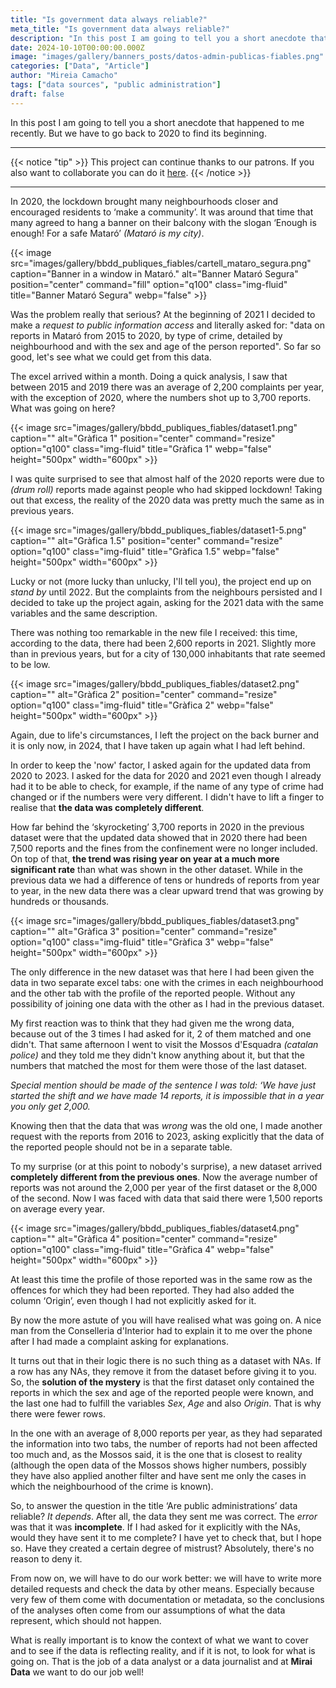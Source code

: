 ```yaml
---
title: "Is government data always reliable?"
meta_title: "Is government data always reliable?"
description: "In this post I am going to tell you a short anecdote that happened to me recently."
date: 2024-10-10T00:00:00.000Z
image: "images/gallery/banners_posts/datos-admin-publicas-fiables.png"
categories: ["Data", "Article"]
author: "Mireia Camacho"
tags: ["data sources", "public administration"]
draft: false
---
```


In this post I am going to tell you a short anecdote that happened to me recently. But we have to go back to 2020 to find its beginning.

<hr>

{{< notice "tip" >}}
This project can continue thanks to our patrons. If you also want to collaborate you can do it [here](https://www.patreon.com/user/creators?u=136816989 "Mirai Data Patreon page").
{{< /notice >}} 

<hr>


In 2020, the lockdown brought many neighbourhoods closer and encouraged residents to ‘make a community’. It was around that time that many agreed to hang a banner on their balcony with the slogan ‘Enough is enough! For a safe Mataró’ *(Mataró is my city)*.

{{< image src="images/gallery/bbdd_publiques_fiables/cartell_mataro_segura.png" caption="Banner in a window in Mataró." alt="Banner Mataró Segura" position="center" command="fill" option="q100" class="img-fluid" title="Banner Mataró Segura"  webp="false" >}} 


Was the problem really that serious? At the beginning of 2021 I decided to make a *request to public information access* and literally asked for: "data on reports in Mataró from 2015 to 2020, by type of crime, detailed by neighbourhood and with the sex and age of the person reported". So far so good, let's see what we could get from this data.

The excel arrived within a month. Doing a quick analysis, I saw that between 2015 and 2019 there was an average of 2,200 complaints per year, with the exception of 2020, where the numbers shot up to 3,700 reports. What was going on here? 

{{< image src="images/gallery/bbdd_publiques_fiables/dataset1.png" caption="" alt="Gràfica 1" position="center" command="resize" option="q100" class="img-fluid" title="Gràfica 1"  webp="false" height="500px" width="600px" >}}

I was quite surprised to see that almost half of the 2020 reports were due to *(drum roll)* reports made against people who had skipped lockdown! Taking out that excess, the reality of the 2020 data was pretty much the same as in previous years.

{{< image src="images/gallery/bbdd_publiques_fiables/dataset1-5.png" caption="" alt="Gràfica 1.5" position="center" command="resize" option="q100" class="img-fluid" title="Gràfica 1.5"  webp="false" height="500px" width="600px" >}}

Lucky or not (more lucky than unlucky, I'll tell you), the project end up on *stand by* until 2022. But the complaints from the neighbours persisted and I decided to take up the project again, asking for the 2021 data with the same variables and the same description. 

There was nothing too remarkable in the new file I received: this time, according to the data, there had been 2,600 reports in 2021. Slightly more than in previous years, but for a city of 130,000 inhabitants that rate seemed to be low.

{{< image src="images/gallery/bbdd_publiques_fiables/dataset2.png" caption="" alt="Gràfica 2" position="center" command="resize" option="q100" class="img-fluid" title="Gràfica 2"  webp="false" height="500px" width="600px" >}} 

Again, due to life's circumstances, I left the project on the back burner and it is only now, in 2024, that I have taken up again what I had left behind.

In order to keep the 'now' factor, I asked again for the updated data from 2020 to 2023. I asked for the data for 2020 and 2021 even though I already had it to be able to check, for example, if the name of any type of crime had changed or if the numbers were very different. I didn't have to lift a finger to realise that **the data was completely different**.

How far behind the ‘skyrocketing’ 3,700 reports in 2020 in the previous dataset were that the updated data showed that in 2020 there had been 7,500 reports and the fines from the confinement were no longer included. On top of that, **the trend was rising year on year at a much more significant rate** than what was shown in the other dataset. While in the previous data we had a difference of tens or hundreds of reports from year to year, in the new data there was a clear upward trend that was growing by hundreds or thousands.

{{< image src="images/gallery/bbdd_publiques_fiables/dataset3.png" caption="" alt="Gràfica 3" position="center" command="resize" option="q100" class="img-fluid" title="Gràfica 3"  webp="false" height="500px" width="600px" >}}

The only difference in the new dataset was that here I had been given the data in two separate excel tabs: one with the crimes in each neighbourhood and the other tab with the profile of the reported people. Without any possibility of joining one data with the other as I had in the previous dataset. 

My first reaction was to think that they had given me the wrong data, because out of the 3 times I had asked for it, 2 of them matched and one didn't. That same afternoon I went to visit the Mossos d'Esquadra *(catalan police)* and they told me they didn't know anything about it, but that the numbers that matched the most for them were those of the last dataset. 

*Special mention should be made of the sentence I was told: ‘We have just started the shift and we have made 14 reports, it is impossible that in a year you only get 2,000.*  

Knowing then that the data that was *wrong* was the old one, I made another request with the reports from 2016 to 2023, asking explicitly that the data of the reported people should not be in a separate table. 

To my surprise (or at this point to nobody's surprise), a new dataset arrived **completely different from the previous ones**. Now the average number of reports was not around the 2,000 per year of the first dataset or the 8,000 of the second. Now I was faced with data that said there were 1,500 reports on average every year.

{{< image src="images/gallery/bbdd_publiques_fiables/dataset4.png" caption="" alt="Gràfica 4" position="center" command="resize" option="q100" class="img-fluid" title="Gràfica 4"  webp="false" height="500px" width="600px" >}}

At least this time the profile of those reported was in the same row as the offences for which they had been reported. They had also added the column ‘Origin’, even though I had not explicitly asked for it. 

By now the more astute of you will have realised what was going on. A nice man from the Conselleria d'Interior had to explain it to me over the phone after I had made a complaint asking for explanations.

It turns out that in their logic there is no such thing as a dataset with NAs. If a row has any NAs, they remove it from the dataset before giving it to you. So, the **solution of the mystery** is that the first dataset only contained the reports in which the sex and age of the reported people were known, and the last one had to fulfill the variables *Sex*, *Age* and also *Origin*. That is why there were fewer rows. 

In the one with an average of 8,000 reports per year, as they had separated the information into two tabs, the number of reports had not been affected too much and, as the Mossos said, it is the one that is closest to reality (although the open data of the Mossos shows higher numbers, possibly they have also applied another filter and have sent me only the cases in which the neighbourhood of the crime is known).

So, to answer the question in the title ‘Are public administrations’ data reliable? *It depends*. After all, the data they sent me was correct. The *error* was that it was **incomplete**. If I had asked for it explicitly with the NAs, would they have sent it to me complete? I have yet to check that, but I hope so. Have they created a certain degree of mistrust? Absolutely, there's no reason to deny it.

From now on, we will have to do our work better: we will have to write more detailed requests and check the data by other means. Especially because very few of them come with documentation or metadata, so the conclusions of the analyses often come from our assumptions of what the data represent, which should not happen. 

What is really important is to know the context of what we want to cover and to see if the data is reflecting reality, and if it is not, to look for what is going on. That is the job of a data analyst or a data journalist and at **Mirai Data** we want to do our job well!